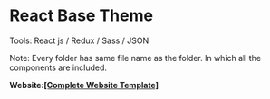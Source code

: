 <h1>React Base Theme</h1>

<p>Tools: React js / Redux / Sass / JSON</p>

<p>Note: Every folder has same file name as the folder. In which all the components are included.</P>



<p><strong>Website:<a href="https://github.com/rajjubajra/react-base-theme/tree/master/src/components/Websites">[Complete Website Template]</a></strong><br />


</p> 